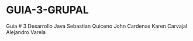 # GUIA-3-GRUPAL
Guia # 3 Desarrollo Java
Sebastian Quiceno
John Cardenas
Karen Carvajal
Alejandro Varela
